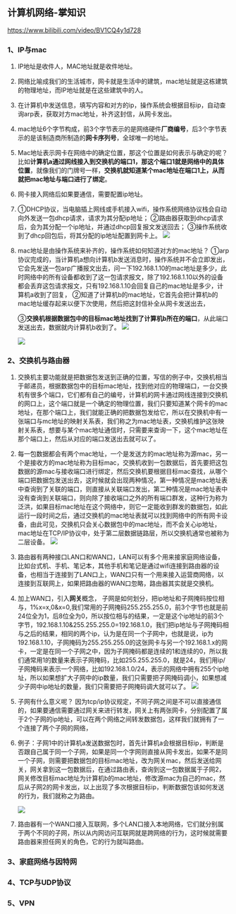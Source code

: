 ## 计算机网络-掌知识

https://www.bilibili.com/video/BV1CQ4y1d728

### 1、IP与mac

1. IP地址是收件人，MAC地址就是收件地址。

2. 网络比喻成我们的生活城市，网卡就是生活中的建筑，mac地址就是这栋建筑的物理地址，而IP地址就是在这些建筑中的人。

3. 在计算机中发送信息，填写内容和对方的ip，操作系统会根据目标ip，自动查询arp表，获取对方mac地址，补齐这封信，从网卡发出。

4. mac地址6个字节构成，前3个字节表示的是网络硬件**厂商编号**，后3个字节表示的是该制造商所制造的**网卡序列号**，全球唯一的地址。

5. Mac地址表示网卡在网络中的确定位置，那这个位置是如何表示与确定的呢？
   比如**计算机a通过网线接入到交换机的端口1，那这个端口1就是网络中的具体位置**，就像我们的门牌号一样，**交换机就知道某个mac地址在端口1上，从而就把mac地址与端口进行了绑定**。

6. 网卡接入网络后如果要通信，需要配置ip地址。

7. ①DHCP协议，当电脑插上网线或手机接入wifi，操作系统网络协议栈会自动向外发送一包dhcp请求，请求为其分配ip地址；
   ②路由器获取到dhcp请求后，会为其分配一个ip地址，并通过dhcp回复报文发送回去；
   ③操作系统收到了dhcp回包后，将其分配的ip地址配置到网卡上。
   ![](https://gitee.com/ling66611/picgo-image/raw/master/master/1649483192052%E5%BE%AE%E4%BF%A1%E5%9B%BE%E7%89%87_20220409134425.png)

8. mac地址是由操作系统来补齐的，操作系统如何知道对方的mac地址？
   ①arp协议完成的，当计算机a想向计算机b发送消息时，操作系统并不会立即发出，它会先发送一包arp广播报文出去，问一下192.168.1.10的mac地址是多少，此时网络中的所有设备都收到了这一包请求报文，除了192.168.1.10以外的设备都会丢弃这包请求报文，只有192.168.1.10会回复自己的mac地址是多少，计算机a收到了回复，
   ②知道了计算机b的mac地址，它首先会把计算机b的mac地址缓存起来以便下次使用，然后把这封信补全从网卡发送出去，

   ③**交换机根据数据包中的目标mac地址找到了计算机b所在的端口**，从此端口发送出去，数据就内计算机b收到了。
   ![](https://gitee.com/ling66611/picgo-image/raw/master/master/1649483192052%E5%BE%AE%E4%BF%A1%E5%9B%BE%E7%89%87_20220409134425.png)

   ![](https://gitee.com/ling66611/picgo-image/raw/master/master/16494840340532.png)





### 2、交换机与路由器

1. 交换机主要功能就是把数据包发送到正确的位置，写信的例子中，交换机相当于邮递员，根据数据包中的目标mac地址，找到他对应的物理端口，一台交换机有很多个端口，它们都有自己的编号，计算机的网卡通过网线连接到交换机的网口上，这个端口就是一个确定的物理位置，我们只要知道某个网卡的mac地址，在那个端口上，我们就能正确的把数据包发给它，所以在交换机中有一张端口与mc地址的映射关系表，我们称之为mac地址表，交换机维护这张映射关系表，想要与某个mac地址通信时，只需要来查询一下，这个mac地址在那个端口上，然后从对应的端口发送出去就可以了。

2. 每一包数据都会有两个mac地址，一个是发送方的mac地址称为源mac，另一个是接收方的mac地址称为目标mac，交换机收到一包数据后，首先要把这包数据的源mac与接收端口进行绑定，然后交换机要根据目标mac查找，从哪个端口把数据包发送出去，这时候就会出现两种情况，第一种情况是mac地址表中查询到了关联的端口，则直接从关联端口发出，第二种情况是mac地址表中没有查询到关联端口，则向除了接收端口之外的所有端口群发，这种行为称为泛洪，如果目标mac地址在这个网络中，则它一定能收到群发的数据包，如此运行一段时间之后，通过交换机的mac地址表就可以找到网络中的所有网卡设备，由此可见，交换机只会关心数据包中的mac地址，而不会关心ip地址，mac地址在TCP/IP协议中，处于第二层数据链路层，所以交换机通常也被称为二层设备。
   ![](https://gitee.com/ling66611/picgo-image/raw/master/master/1649499319050image-20220409180557993.png)

3. 路由器有两种接口LAN口和WAN口，LAN可以有多个用来接家庭网络设备，比如台式机、手机、笔记本，其他手机和笔记是通过wifi连接到路由器的设备，也相当于连接到了LAN口上，WAN口只有一个用来接入运营商网络，以连接到互联网上，如果把路由器的WAN口忽略，路由器其实就是交换机。

4. 加上WAN口，引入**网关**概念， 子网是如何划分，把ip地址和子网掩码按位相与，1%x=x,0&x=0,我们常用的子网掩码255.255.255.0，前3个字节也就是前24位全为1，后8位全为0，所以按位相与的结果，一定是这个ip地址的前3个字节，192.168.1.10&255.255.255.0=192.168.1.0，我们把ip地址与子网掩码相与之后的结果，相同的两个ip，认为是在同一个子网中，也就是说，ip为192.168.1.10，子网掩码为255.255.255.0的这张网卡与另一个192.168.1.x的网卡，一定是在同一个子网之中，因为子网掩码都是连续的1和连续的0，所以我们通常用1的数量来表示子网掩码，比如255.255.255.0，就是24，我们用ip/子网掩码来表示一个网络，比如192.168.1.0/24，表示的网络中拥有255个ip地址，所以如果想扩大子网中的ip数量，我们只需要把子网掩码调小，如果想减少子网中ip地址的数量，我们只需要把子网掩码调大就可以了。
   ![](https://gitee.com/ling66611/picgo-image/raw/master/master/1649499318051image-20220409175313305.png)

5. 子网有什么意义呢？
   因为tcp/ip协议规定，不同子网之间是不可以直接通信的，如果要通信需要通过网关来进行转发，网关上有两张网卡，分别配置了属于2个子网的ip地址，可以在两个网络之间转发数据包，这样我们就拥有了一个连接了两个子网的网络，

6. 例子：子网1中的计算机a发送数据包时，首先计算机a会根据目标ip，判断是否跟自己属于同一个子网，如果是同一个字网则直接从网卡发出，如果不是同一个子网，则需要把数据包的目标mac地址，改为网关mac，然后发送给网关，网关拿到这一包数据后，在通过路由表，查询到这一包数据属于子网2，网关修改目标mac地址为计算机b的mac地址，修改源mac为自己的mac，然后从子网2的网卡发出，以上出现了多次根据目标ip，判断数据包该如何发送的行为，我们就称之为路由。

   ![](https://gitee.com/ling66611/picgo-image/raw/master/master/1649499316052image-20220409180844098.png)

7. 路由器有一个WAN口接入互联网，多个LAN口接入本地网络，它们就分别属于两个不同的子网，所以从内网访问互联网就是跨网络的行为，这时候就需要路由器来担任网关的角色，它的行为就叫路由。

### 3、家庭网络与因特网



### 4、TCP与UDP协议



### 5、VPN









